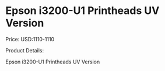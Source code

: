 # Epson i3200-U1 Printheads UV Version

Price: USD:1110-1110

Product Details:

Epson i3200-U1 Printheads UV Version
